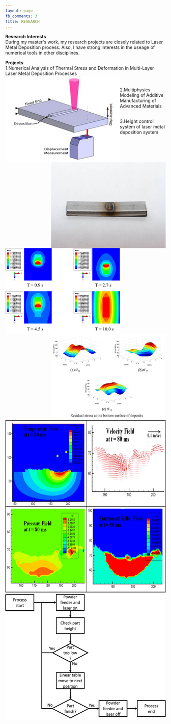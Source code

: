 ```yaml
---
layout: page
fb_comments: 3
title: RESEARCH
---
```


<b>Research Interests </b><br>
During my master's work, my research projects are closely related to Laser Metal Deposition process. Also, I have strong interests in the useage of numerical tools in other disciplines.

<b> Projects </b><br>
1.Numerical Analysis of Thermal Stress and Deformation in Multi-Layer Laser Metal Deposition Processes<br>
<img src="/uploads/boeing_ill.jpg" width="360" height="270" align="left"><img src="/uploads/boeing_exp.jpg" width="360" height="270" align="right"><br>
<img src="/uploads/boeing_temp.png" width="360" height="270" align="left"><img src="/uploads/boeing_stress.png" width="360" height="270" align="right"><br>
2.Multiphysics Modeling of Additive Manufacturing of Advanced Materials<br>
<center><img src="/uploads/nasa.png" width="720" height="540" align="left"></center><br>
3.Height control system of laser metal deposition system<br>
<center><img src="/uploads/control_1.png" width="600" height="400" align="middle"></center><br>
